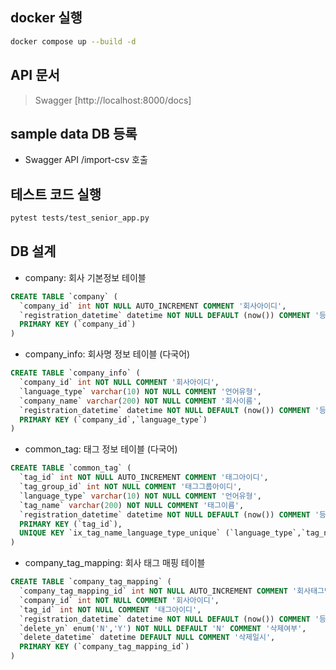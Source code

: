 ## docker 실행
```bash
docker compose up --build -d  
```


## API 문서
> Swagger [http://localhost:8000/docs]


## sample data DB 등록
- Swagger API /import-csv 호출


## 테스트 코드 실행
```bash
pytest tests/test_senior_app.py
```


## DB 설계
- company: 회사 기본정보 테이블 
```sql
CREATE TABLE `company` (
  `company_id` int NOT NULL AUTO_INCREMENT COMMENT '회사아이디',
  `registration_datetime` datetime NOT NULL DEFAULT (now()) COMMENT '등록일시',
  PRIMARY KEY (`company_id`)
)
```

- company_info: 회사명 정보 테이블 (다국어)
```sql
CREATE TABLE `company_info` (
  `company_id` int NOT NULL COMMENT '회사아이디',
  `language_type` varchar(10) NOT NULL COMMENT '언어유형',
  `company_name` varchar(200) NOT NULL COMMENT '회사이름',
  `registration_datetime` datetime NOT NULL DEFAULT (now()) COMMENT '등록일시',
  PRIMARY KEY (`company_id`,`language_type`)
)
```

- common_tag: 태그 정보 테이블 (다국어)
```sql
CREATE TABLE `common_tag` (
  `tag_id` int NOT NULL AUTO_INCREMENT COMMENT '태그아이디',
  `tag_group_id` int NOT NULL COMMENT '태그그룹아이디',
  `language_type` varchar(10) NOT NULL COMMENT '언어유형',
  `tag_name` varchar(200) NOT NULL COMMENT '태그이름',
  `registration_datetime` datetime NOT NULL DEFAULT (now()) COMMENT '등록일시',
  PRIMARY KEY (`tag_id`),
  UNIQUE KEY `ix_tag_name_language_type_unique` (`language_type`,`tag_name`)
)
```

- company_tag_mapping: 회사 태그 매핑 테이블
```sql
CREATE TABLE `company_tag_mapping` (
  `company_tag_mapping_id` int NOT NULL AUTO_INCREMENT COMMENT '회사태그맵핑아이디',
  `company_id` int NOT NULL COMMENT '회사아이디',
  `tag_id` int NOT NULL COMMENT '태그아이디',
  `registration_datetime` datetime NOT NULL DEFAULT (now()) COMMENT '등록일시',
  `delete_yn` enum('N','Y') NOT NULL DEFAULT 'N' COMMENT '삭제여부',
  `delete_datetime` datetime DEFAULT NULL COMMENT '삭제일시',
  PRIMARY KEY (`company_tag_mapping_id`)
)
```